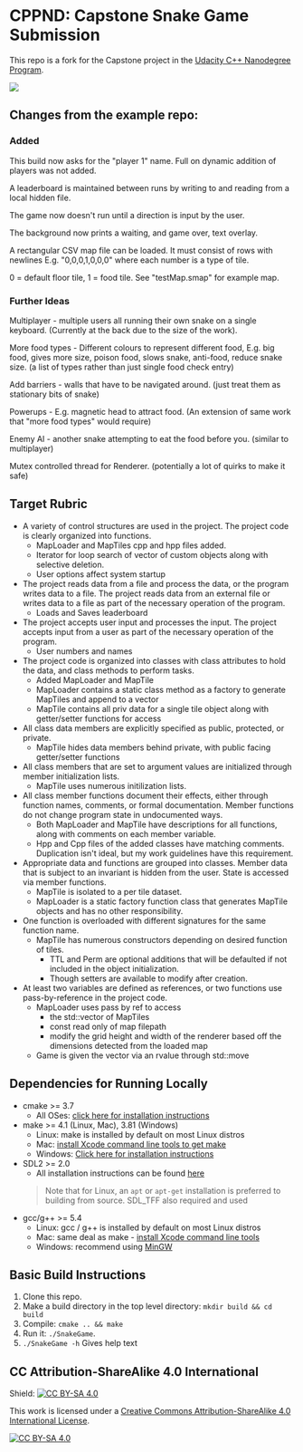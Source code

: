 # CPPND: Capstone Snake Game Submission

This repo is a fork for the Capstone project in the [Udacity C++ Nanodegree Program](https://www.udacity.com/course/c-plus-plus-nanodegree--nd213).

<img src="snake_game.gif"/>

## Changes from the example repo:


### Added

This build now asks for the "player 1" name. Full on dynamic addition of players was not added.

A leaderboard is maintained between runs by writing to and reading from a local hidden file.

The game now doesn't run until a direction is input by the user.

The background now prints a waiting, and game over, text overlay.

A rectangular CSV map file can be loaded. It must consist of rows with newlines E.g. "0,0,0,1,0,0,0" where each number is a type of tile.

0 = default floor tile, 1 = food tile. See "testMap.smap" for example map.

### Further Ideas

Multiplayer - multiple users all running their own snake on a single keyboard. (Currently at the back due to the size of the work).

More food types - Different colours to represent different food, E.g. big food, gives more size, poison food, slows snake, anti-food, reduce snake size. (a list of types rather than just single food check entry)

Add barriers - walls that have to be navigated around. (just treat them as stationary bits of snake)

Powerups - E.g. magnetic head to attract food. (An extension of same work that "more food types" would require)

Enemy AI - another snake attempting to eat the food before you. (similar to multiplayer)

Mutex controlled thread for Renderer. (potentially a lot of quirks to make it safe)

## Target Rubric

* A variety of control structures are used in the project. The project code is clearly organized into functions.
  * MapLoader and MapTiles cpp and hpp files added.
  * Iterator for loop search of vector of custom objects along with selective deletion.
  * User options affect system startup
* The project reads data from a file and process the data, or the program writes data to a file.	The project reads data from an external file or writes data to a file as part of the necessary operation of the program.
  * Loads and Saves leaderboard
* The project accepts user input and processes the input.	The project accepts input from a user as part of the necessary operation of the program.
  * User numbers and names
* The project code is organized into classes with class attributes to hold the data, and class methods to perform tasks.
  * Added MapLoader and MapTile
  * MapLoader contains a static class method as a factory to generate MapTiles and append to a vector
  * MapTile contains all priv data for a single tile object along with getter/setter functions for access
* All class data members are explicitly specified as public, protected, or private.
  * MapTile hides data members behind private, with public facing getter/setter functions
* All class members that are set to argument values are initialized through member initialization lists.
  * MapTile uses numerous initilization lists.
* All class member functions document their effects, either through function names, comments, or formal documentation. Member functions do not change program state in undocumented ways.
  * Both MapLoader and MapTile have descriptions for all functions, along with comments on each member variable.
  * Hpp and Cpp files of the added classes have matching comments. Duplication isn't ideal, but my work guidelines have this requirement.
* Appropriate data and functions are grouped into classes. Member data that is subject to an invariant is hidden from the user. State is accessed via member functions.
  * MapTile is isolated to a per tile dataset.
  * MapLoader is a static factory function class that generates MapTile objects and has no other responsibility.
* One function is overloaded with different signatures for the same function name.
  * MapTile has numerous constructors depending on desired function of tiles.
    * TTL and Perm are optional additions that will be defaulted if not included in the object initialization.
    * Though setters are available to modify after creation.
* At least two variables are defined as references, or two functions use pass-by-reference in the project code.
  * MapLoader uses pass by ref to access
    * the std::vector of MapTiles
    * const read only of map filepath
    * modify the grid height and width of the renderer based off the dimensions detected from the loaded map
  * Game is given the vector via an rvalue through std::move

## Dependencies for Running Locally
* cmake >= 3.7
  * All OSes: [click here for installation instructions](https://cmake.org/install/)
* make >= 4.1 (Linux, Mac), 3.81 (Windows)
  * Linux: make is installed by default on most Linux distros
  * Mac: [install Xcode command line tools to get make](https://developer.apple.com/xcode/features/)
  * Windows: [Click here for installation instructions](http://gnuwin32.sourceforge.net/packages/make.htm)
* SDL2 >= 2.0
  * All installation instructions can be found [here](https://wiki.libsdl.org/Installation)
  >Note that for Linux, an `apt` or `apt-get` installation is preferred to building from source. 
  >SDL_TFF also required and used
* gcc/g++ >= 5.4
  * Linux: gcc / g++ is installed by default on most Linux distros
  * Mac: same deal as make - [install Xcode command line tools](https://developer.apple.com/xcode/features/)
  * Windows: recommend using [MinGW](http://www.mingw.org/)

## Basic Build Instructions

1. Clone this repo.
2. Make a build directory in the top level directory: `mkdir build && cd build`
3. Compile: `cmake .. && make`
4. Run it: `./SnakeGame`.
5. `./SnakeGame -h` Gives help text


## CC Attribution-ShareAlike 4.0 International


Shield: [![CC BY-SA 4.0][cc-by-sa-shield]][cc-by-sa]

This work is licensed under a
[Creative Commons Attribution-ShareAlike 4.0 International License][cc-by-sa].

[![CC BY-SA 4.0][cc-by-sa-image]][cc-by-sa]

[cc-by-sa]: http://creativecommons.org/licenses/by-sa/4.0/
[cc-by-sa-image]: https://licensebuttons.net/l/by-sa/4.0/88x31.png
[cc-by-sa-shield]: https://img.shields.io/badge/License-CC%20BY--SA%204.0-lightgrey.svg
